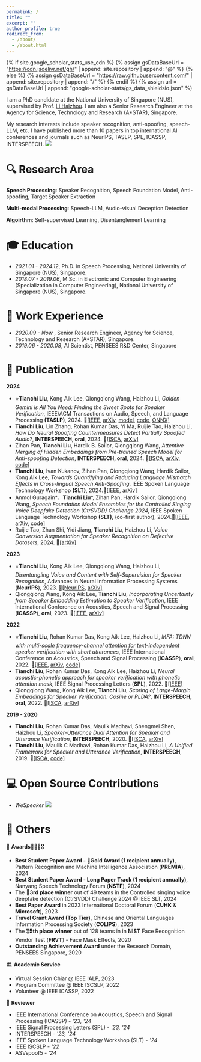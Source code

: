 ```yaml
---
permalink: /
title: ""
excerpt: ""
author_profile: true
redirect_from: 
  - /about/
  - /about.html
---
```


{% if site.google_scholar_stats_use_cdn %}
{% assign gsDataBaseUrl = "https://cdn.jsdelivr.net/gh/" | append: site.repository | append: "@" %}
{% else %}
{% assign gsDataBaseUrl = "https://raw.githubusercontent.com/" | append: site.repository | append: "/" %}
{% endif %}
{% assign url = gsDataBaseUrl | append: "google-scholar-stats/gs_data_shieldsio.json" %}

<span class='anchor' id='about-me'></span>

I am a PhD candidate at the National University of Singapore (NUS), supervised by Prof. [Li Haizhou]([https://colips.org/~eleliha/](https://scholar.google.com/citations?user=z8_x7C8AAAAJ&hl=en)). I am also a Senior Research Engineer at the Agency for Science, Technology and Research (A*STAR), Singapore.

My research interests include speaker recognition, anti-spoofing, speech-LLM, etc. I have published more than 10 papers in top international AI conferences and journals such as NeurIPS, TASLP, SPL, ICASSP, INTERSPEECH. <a href="https://scholar.google.com/citations?hl=en&user=1W24GsQAAAAJ"><img src="https://img.shields.io/endpoint?logo=Google%20Scholar&url=https%3A%2F%2Fcdn.jsdelivr.net%2Fgh%2Fliu-tianchi%2Fliu-tianchi.github.io@google-scholar-stats%2Fgs_data_shieldsio.json&labelColor=f6f6f6&color=9cf&style=flat&label=citations"></a>

# 🔍 Research Area

**Speech Processing**: Speaker Recognition, Speech Foundation Model, Anti-spoofing, Target Speaker Extraction

**Multi-modal Processing**: Speech-LLM, Audio-visual Deception Detection

**Algoirthm**: Self-supervised Learning, Disentanglement Learning

# 🎓 Education

- *2021.01 - 2024.12*, Ph.D. in Speech Processing, National University of Singapore (NUS), Singapore.
- *2018.07 - 2019.06*, M.Sc. in Electronic and Computer Engineering (Specialization in Computer Engineering), National University of Singapore (NUS), Singapore.

# 💼 Work Experience

- *2020.09 - Now*    , Senior Research Engineer, Agency for Science, Technology and Research (A*STAR), Singapore.
- *2019.06 - 2020.08*, AI Scientist, PENSEES R&D Center, Singapore

# 📜 Publication

**2024**
- ⭐**Tianchi Liu**, Kong Aik Lee, Qiongqiong Wang, Haizhou Li, *Golden Gemini is All You Need: Finding the Sweet Spots for Speaker Verification*, IEEE/ACM Transactions on Audio, Speech, and Language Processing **(TASLP)**, 2024. 🔗[\[IEEE](https://ieeexplore.ieee.org/abstract/document/10497864/), [arXiv](https://arxiv.org/abs/2312.03620), [model](https://github.com/Liu-Tianchi/Golden-Gemini-for-Speaker-Verification), [code](https://github.com/wenet-e2e/wespeaker/tree/master/examples/voxceleb/v2), [ONNX\]](https://github.com/wenet-e2e/wespeaker/blob/master/docs/pretrained.md)
- **Tianchi Liu**, Lin Zhang, Rohan Kumar Das, Yi Ma, Ruijie Tao, Haizhou Li, *How Do Neural Spoofing Countermeasures Detect Partially Spoofed Audio?*, **INTERSPEECH, oral**, 2024. 🔗[\[ISCA](https://www.isca-archive.org/interspeech_2024/liu24m_interspeech.html), [arXiv\]](https://arxiv.org/abs/2406.02483)
- Zihan Pan, **Tianchi Liu**, Hardik B. Sailor, Qiongqiong Wang, *Attentive Merging of Hidden Embeddings from Pre-trained Speech Model for Anti-spoofing Detection*, **INTERSPEECH, oral**, 2024. 🔗[\[ISCA](https://www.isca-archive.org/interspeech_2024/pan24c_interspeech.html), [arXiv](https://arxiv.org/abs/2406.10283), [code\]](https://github.com/pandarialTJU/AttM_INTERSPEECH24)
- **Tianchi Liu**, Ivan Kukanov, Zihan Pan, Qiongqiong Wang, Hardik Sailor, Kong Aik Lee, *Towards Quantifying and Reducing Language Mismatch Effects in Cross-lingual Speech Anti-Spoofing*, IEEE Spoken Language Technology Workshop **(SLT)**, 2024.🔗[\[IEEE](), [arXiv\]](https://arxiv.org/abs/2409.08346)
- Anmol Guragain*，**Tianchi Liu***, Zihan Pan, Hardik Sailor, Qiongqiong Wang, *Speech Foundation Model Ensembles for the Controlled Singing Voice Deepfake Detection (CtrSVDD) Challenge 2024*, IEEE Spoken Language Technology Workshop **(SLT)**, (co-first author), 2024.🔗[\[IEEE](), [arXiv](https://arxiv.org/abs/2409.02302), [code\]](https://github.com/Anmol2059/SVDD2024)
- Ruijie Tao, Zhan Shi, Yidi Jiang, **Tianchi Liu**, Haizhou Li, *Voice Conversion Augmentation for Speaker Recognition on Defective Datasets*, 2024. 🔗[[arXiv]](https://arxiv.org/abs/2404.00863)

**2023**
- ⭐**Tianchi Liu**, Kong Aik Lee, Qiongqiong Wang, Haizhou Li, *Disentangling Voice and Content with Self-Supervision for Speaker Recognition*, Advances in Neural Information Processing Systems (**NeurIPS**), 2023. 🔗[\[NeurIPS](https://proceedings.neurips.cc/paper_files/paper/2023/hash/9d276b0a087efdd2404f3295b26c24c1-Abstract-Conference.html), [arXiv\]](https://arxiv.org/abs/2310.01128)
- Qiongqiong Wang, Kong Aik Lee, **Tianchi Liu**, *Incorporating Uncertainty from Speaker Embedding Estimation to Speaker Verification*, IEEE International Conference on Acoustics, Speech and Signal Processing (**ICASSP**), **oral**, 2023. 🔗[\[IEEE](https://ieeexplore.ieee.org/document/10097019/), [arXiv\]](https://arxiv.org/abs/2302.11763)

**2022**
- ⭐**Tianchi Liu**, Rohan Kumar Das, Kong Aik Lee, Haizhou Li, *MFA: TDNN with multi-scale frequency-channel attention for text-independent speaker verification with short utterances*, IEEE International Conference on Acoustics, Speech and Signal Processing (**ICASSP**), **oral**, 2022. 🔗[\[IEEE](https://ieeexplore.ieee.org/abstract/document/9747021/), [arXiv](https://arxiv.org/abs/2202.01624), [code\]](https://github.com/Liu-Tianchi/MFA-TDNN)
- **Tianchi Liu**, Rohan Kumar Das, Kong Aik Lee, Haizhou Li, *Neural acoustic-phonetic approach for speaker verification with phonetic attention mask*, IEEE Signal Processing Letters (**SPL**), 2022. 🔗[[IEEE]](https://ieeexplore.ieee.org/abstract/document/9681187/)
- Qiongqiong Wang, Kong Aik Lee, **Tianchi Liu**, *Scoring of Large-Margin Embeddings for Speaker Verification: Cosine or PLDA?*, **INTERSPEECH, oral**, 2022. 🔗[\[ISCA](https://www.isca-archive.org/interspeech_2022/wang22r_interspeech.html), [arXiv\]](https://arxiv.org/abs/2204.03965)

**2019 - 2020** 

- **Tianchi Liu**, Rohan Kumar Das, Maulik Madhavi, Shengmei Shen, Haizhou Li, *Speaker-Utterance Dual Attention for Speaker and Utterance Verification*, **INTERSPEECH**, 2020. 🔗[\[ISCA](https://www.isca-archive.org/interspeech_2020/liu20u_interspeech.html), [arXiv\]](https://arxiv.org/abs/2008.08901)
- **Tianchi Liu**, Maulik C Madhavi, Rohan Kumar Das, Haizhou Li, *A Unified Framework for Speaker and Utterance Verification*, **INTERSPEECH**, 2019. 🔗[\[ISCA](https://www.isca-archive.org/interspeech_2019/liu19m_interspeech.html), [code\]](https://github.com/Liu-Tianchi/SUV)

# 💻 Open Source Contributions

- *WeSpeaker* [![](https://img.shields.io/github/stars/wenet-e2e/wespeaker?style=social&label=WeSpeaker)](https://github.com/wenet-e2e/wespeaker)

# 🌟 Others

🥇 **Awards**🥈🥉🏅🎖️

- **Best Student Paper Award - 🥇Gold Award (1 recipient annually)**, Pattern Recognition and Machine Intelligence Association (**PREMIA**), 2024
- **Best Student Paper Award - Long Paper Track (1 recipient annually)**, Nanyang Speech Technology Forum (**NSTF**), 2024
- The 🥉**3rd place winner** out of 49 teams in the Controlled singing voice deepfake detection (CtrSVDD) Challenge 2024 @ IEEE SLT, 2024
- **Best Paper Award** in 2023 International Doctoral Forum (**CUHK** & **Microsoft**), 2023
- **Travel Grant Award (Top Tier)**, Chinese and Oriental Languages Information Processing Society (**COLIPS**), 2023
- The 🎖️**5th place winner** out of 128 teams in in **NIST** Face Recognition Vendor Test (**FRVT**) - Face Mask Effects, 2020
- **Outstanding Achievement Award** under the Research Domain, PENSEES Singapore, 2020

🏛️ **Academic Service**

- Virtual Session Chiar @ IEEE IALP, 2023
- Program Committee @ IEEE ISCSLP, 2022
- Volunteer @ IEEE ICASSP, 2022
  
📝 **Reviewer**

- IEEE International Conference on Acoustics, Speech and Signal Processing (ICASSP) - *'23, '24*
- IEEE Signal Processing Letters (SPL) - *'23, '24*
- INTERSPEECH - *'23, '24*
- IEEE Spoken Language Technology Workshop (SLT) - *'24*
- IEEE ISCSLP - *'22*
- ASVspoof5 - *'24*
